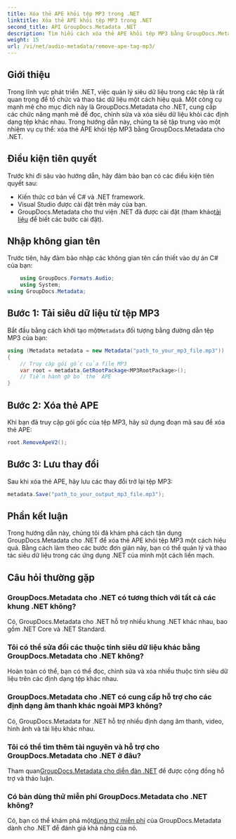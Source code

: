 ```yaml
---
title: Xóa thẻ APE khỏi tệp MP3 trong .NET
linktitle: Xóa thẻ APE khỏi tệp MP3 trong .NET
second_title: API GroupDocs.Metadata .NET
description: Tìm hiểu cách xóa thẻ APE khỏi tệp MP3 bằng GroupDocs.Metadata cho .NET. Dễ dàng quản lý siêu dữ liệu trong các ứng dụng .NET của bạn.
weight: 15
url: /vi/net/audio-metadata/remove-ape-tag-mp3/
---
```

## Giới thiệu
Trong lĩnh vực phát triển .NET, việc quản lý siêu dữ liệu trong các tệp là rất quan trọng để tổ chức và thao tác dữ liệu một cách hiệu quả. Một công cụ mạnh mẽ cho mục đích này là GroupDocs.Metadata cho .NET, cung cấp các chức năng mạnh mẽ để đọc, chỉnh sửa và xóa siêu dữ liệu khỏi các định dạng tệp khác nhau. Trong hướng dẫn này, chúng ta sẽ tập trung vào một nhiệm vụ cụ thể: xóa thẻ APE khỏi tệp MP3 bằng GroupDocs.Metadata cho .NET. 
## Điều kiện tiên quyết
Trước khi đi sâu vào hướng dẫn, hãy đảm bảo bạn có các điều kiện tiên quyết sau:
- Kiến thức cơ bản về C# và .NET framework.
- Visual Studio được cài đặt trên máy của bạn.
-  GroupDocs.Metadata cho thư viện .NET đã được cài đặt (tham khảo[tài liệu](https://tutorials.groupdocs.com/metadata/net/) để biết các bước cài đặt).

## Nhập không gian tên
Trước tiên, hãy đảm bảo nhập các không gian tên cần thiết vào dự án C# của bạn:
```csharp
    using GroupDocs.Formats.Audio;
    using System;
using GroupDocs.Metadata;
```
## Bước 1: Tải siêu dữ liệu từ tệp MP3
 Bắt đầu bằng cách khởi tạo một`Metadata` đối tượng bằng đường dẫn tệp MP3 của bạn:
```csharp
using (Metadata metadata = new Metadata("path_to_your_mp3_file.mp3"))
{
    // Truy cập gói gốc của file MP3
    var root = metadata.GetRootPackage<MP3RootPackage>();
    // Tiến hành gỡ bỏ thẻ APE
}
```
## Bước 2: Xóa thẻ APE
Khi bạn đã truy cập gói gốc của tệp MP3, hãy sử dụng đoạn mã sau để xóa thẻ APE:
```csharp
root.RemoveApeV2();
```
## Bước 3: Lưu thay đổi
Sau khi xóa thẻ APE, hãy lưu các thay đổi trở lại tệp MP3:
```csharp
metadata.Save("path_to_your_output_mp3_file.mp3");
```

## Phần kết luận
Trong hướng dẫn này, chúng tôi đã khám phá cách tận dụng GroupDocs.Metadata cho .NET để xóa thẻ APE khỏi tệp MP3 một cách hiệu quả. Bằng cách làm theo các bước đơn giản này, bạn có thể quản lý và thao tác siêu dữ liệu trong các ứng dụng .NET của mình một cách liền mạch.

## Câu hỏi thường gặp
### GroupDocs.Metadata cho .NET có tương thích với tất cả các khung .NET không?
Có, GroupDocs.Metadata cho .NET hỗ trợ nhiều khung .NET khác nhau, bao gồm .NET Core và .NET Standard.
### Tôi có thể sửa đổi các thuộc tính siêu dữ liệu khác bằng GroupDocs.Metadata cho .NET không?
Hoàn toàn có thể, bạn có thể đọc, chỉnh sửa và xóa nhiều thuộc tính siêu dữ liệu trên các định dạng tệp khác nhau.
### GroupDocs.Metadata cho .NET có cung cấp hỗ trợ cho các định dạng âm thanh khác ngoài MP3 không?
Có, GroupDocs.Metadata for .NET hỗ trợ nhiều định dạng âm thanh, video, hình ảnh và tài liệu khác nhau.
### Tôi có thể tìm thêm tài nguyên và hỗ trợ cho GroupDocs.Metadata cho .NET ở đâu?
 Tham quan[GroupDocs.Metadata cho diễn đàn .NET](https://forum.groupdocs.com/c/metadata/14) để được cộng đồng hỗ trợ và thảo luận.
### Có bản dùng thử miễn phí GroupDocs.Metadata cho .NET không?
 Có, bạn có thể khám phá một[dùng thử miễn phí](https://releases.groupdocs.com/) của GroupDocs.Metadata dành cho .NET để đánh giá khả năng của nó.